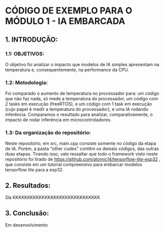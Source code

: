# CÓDIGO DE EXEMPLO PARA O MÓDULO 1 - IA EMBARCADA

## 1. INTRODUÇÃO:

### 1.1: OBJETIVOS:
O objetivo foi analizar o impacto que modelos de IA simples apresentam na temperatura e, consequentemente, na performance da CPU.

### 1.2: Metodologia:
Foi comparado o aumento de temperatura no processador para: um código que não faz nada, só mede a temperatura do processador, um código com 2 tasks em execução (freeRTOS), e um código com 1 task em execução (cujo papel é medir a temperatura do processador), e uma IA rodando inferência. Comparamos o resultado para analizar, comparativamente, o impacto de rodar inferência em microcontroladores.

### 1.3: Da organização do repositório:
Neste repositório, em src, main.cpp consiste somente no código da etapa de IA. Porém, a pasta "other codes" contêm os demais códigos, das outras duas etapas. Tirando isso, vale ressaltar que todo o framework visto neste repositório foi tirado de https://github.com/atomic14/tensorflow-lite-esp32 , que consiste em um tutorial compreensivo para embarcar modelos tensorflow lite para a esp32.

## 2. Resultados:
Sla KKKKKKKKKKKKKKKKKKKKKKKKKKKKKK

## 3. Conclusão:
Em desenvolvimento